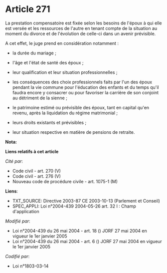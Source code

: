 # Article 271

La prestation compensatoire est fixée selon les besoins de l'époux à qui elle est versée et les ressources de l'autre en
tenant compte de la situation au moment du divorce et de l'évolution de celle-ci dans un avenir prévisible.

A cet effet, le juge prend en considération notamment :

- la durée du mariage ;

- l'âge et l'état de santé des époux ;

- leur qualification et leur situation professionnelles ;

- les conséquences des choix professionnels faits par l'un des époux pendant la vie commune pour l'éducation des enfants et
du temps qu'il faudra encore y consacrer ou pour favoriser la carrière de son conjoint au détriment de la sienne ;

- le patrimoine estimé ou prévisible des époux, tant en capital qu'en revenu, après la liquidation du régime matrimonial ;

- leurs droits existants et prévisibles ;

- leur situation respective en matière de pensions de retraite.

**Nota:**



**Liens relatifs à cet article**

_Cité par_:

  - Code civil - art. 270 (V)
  - Code civil - art. 276 (V)
  - Nouveau code de procédure civile - art. 1075-1 (M)

**Liens**:

  - TXT_SOURCE: Directive 2003-87 CE 2003-10-13 (Parlement et Conseil)
  - SPEC_APPLI: Loi n°2004-439 2004-05-26 art. 32 I : Champ d'application

_Modifié par_:

  - Loi n°2004-439 du 26 mai 2004 - art. 18 () JORF 27 mai 2004 en vigueur le 1er janvier 2005
  - Loi n°2004-439 du 26 mai 2004 - art. 6 () JORF 27 mai 2004 en vigueur le 1er janvier 2005

_Codifié par_:

  - Loi n°1803-03-14
